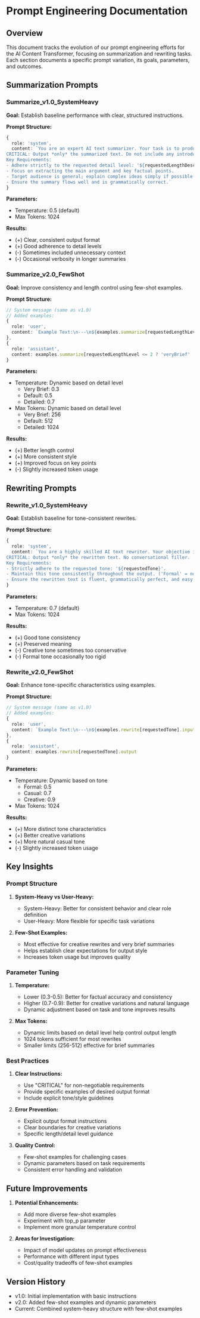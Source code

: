 # Prompt Engineering Documentation

## Overview
This document tracks the evolution of our prompt engineering efforts for the AI Content Transformer, focusing on summarization and rewriting tasks. Each section documents a specific prompt variation, its goals, parameters, and outcomes.

## Summarization Prompts

### Summarize_v1.0_SystemHeavy
**Goal:** Establish baseline performance with clear, structured instructions.

**Prompt Structure:**
```typescript
{
  role: 'system',
  content: `You are an expert AI text summarizer. Your task is to produce a concise and accurate summary of the user's text.
CRITICAL: Output *only* the summarized text. Do not include any introductory phrases, greetings, or conversational filler like "Here is the summary:".
Key Requirements:
- Adhere strictly to the requested detail level: '${requestedLengthDesc}'. Adjust length and detail accordingly.
- Focus on extracting the main argument and key factual points.
- Target audience is general; explain complex ideas simply if possible.
- Ensure the summary flows well and is grammatically correct.`
}
```

**Parameters:**
- Temperature: 0.5 (default)
- Max Tokens: 1024

**Results:**
- (+) Clear, consistent output format
- (+) Good adherence to detail levels
- (-) Sometimes included unnecessary context
- (-) Occasional verbosity in longer summaries

### Summarize_v2.0_FewShot
**Goal:** Improve consistency and length control using few-shot examples.

**Prompt Structure:**
```typescript
// System message (same as v1.0)
// Added examples:
{
  role: 'user',
  content: `Example Text:\n---\n${examples.summarize[requestedLengthLevel <= 2 ? 'veryBrief' : 'detailed'].input}\n---`
},
{
  role: 'assistant',
  content: examples.summarize[requestedLengthLevel <= 2 ? 'veryBrief' : 'detailed'].output
}
```

**Parameters:**
- Temperature: Dynamic based on detail level
  - Very Brief: 0.3
  - Default: 0.5
  - Detailed: 0.7
- Max Tokens: Dynamic based on detail level
  - Very Brief: 256
  - Default: 512
  - Detailed: 1024

**Results:**
- (+) Better length control
- (+) More consistent style
- (+) Improved focus on key points
- (-) Slightly increased token usage

## Rewriting Prompts

### Rewrite_v1.0_SystemHeavy
**Goal:** Establish baseline for tone-consistent rewrites.

**Prompt Structure:**
```typescript
{
  role: 'system',
  content: `You are a highly skilled AI text rewriter. Your objective is to rewrite the user's text while precisely preserving the original meaning and all essential information.
CRITICAL: Output *only* the rewritten text. No conversational filler.
Key Requirements:
- Strictly adhere to the requested tone: '${requestedTone}'.
- Maintain this tone consistently throughout the output. ('Formal' = no contractions, sophisticated vocabulary; 'Casual' = contractions, simpler language; 'Creative' = vivid language/analogies, no new facts).
- Ensure the rewritten text is fluent, grammatically perfect, and easy to read.`
}
```

**Parameters:**
- Temperature: 0.7 (default)
- Max Tokens: 1024

**Results:**
- (+) Good tone consistency
- (+) Preserved meaning
- (-) Creative tone sometimes too conservative
- (-) Formal tone occasionally too rigid

### Rewrite_v2.0_FewShot
**Goal:** Enhance tone-specific characteristics using examples.

**Prompt Structure:**
```typescript
// System message (same as v1.0)
// Added examples:
{
  role: 'user',
  content: `Example Text:\n---\n${examples.rewrite[requestedTone].input}\n---`
},
{
  role: 'assistant',
  content: examples.rewrite[requestedTone].output
}
```

**Parameters:**
- Temperature: Dynamic based on tone
  - Formal: 0.5
  - Casual: 0.7
  - Creative: 0.9
- Max Tokens: 1024

**Results:**
- (+) More distinct tone characteristics
- (+) Better creative variations
- (+) More natural casual tone
- (-) Slightly increased token usage

## Key Insights

### Prompt Structure
1. **System-Heavy vs User-Heavy:**
   - System-Heavy: Better for consistent behavior and clear role definition
   - User-Heavy: More flexible for specific task variations

2. **Few-Shot Examples:**
   - Most effective for creative rewrites and very brief summaries
   - Helps establish clear expectations for output style
   - Increases token usage but improves quality

### Parameter Tuning
1. **Temperature:**
   - Lower (0.3-0.5): Better for factual accuracy and consistency
   - Higher (0.7-0.9): Better for creative variations and natural language
   - Dynamic adjustment based on task and tone improves results

2. **Max Tokens:**
   - Dynamic limits based on detail level help control output length
   - 1024 tokens sufficient for most rewrites
   - Smaller limits (256-512) effective for brief summaries

### Best Practices
1. **Clear Instructions:**
   - Use "CRITICAL" for non-negotiable requirements
   - Provide specific examples of desired output format
   - Include explicit tone/style guidelines

2. **Error Prevention:**
   - Explicit output format instructions
   - Clear boundaries for creative variations
   - Specific length/detail level guidance

3. **Quality Control:**
   - Few-shot examples for challenging cases
   - Dynamic parameters based on task requirements
   - Consistent error handling and validation

## Future Improvements
1. **Potential Enhancements:**
   - Add more diverse few-shot examples
   - Experiment with top_p parameter
   - Implement more granular temperature control

2. **Areas for Investigation:**
   - Impact of model updates on prompt effectiveness
   - Performance with different input types
   - Cost/quality tradeoffs of few-shot examples

## Version History
- v1.0: Initial implementation with basic instructions
- v2.0: Added few-shot examples and dynamic parameters
- Current: Combined system-heavy structure with few-shot examples 